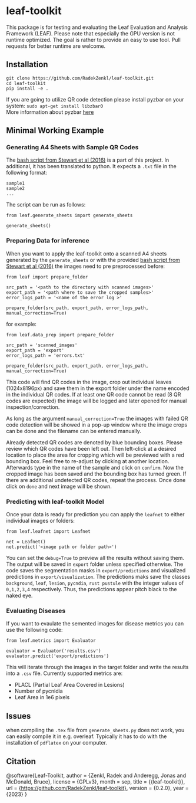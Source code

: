 # leaf-toolkit

This package is for testing and evaluating the Leaf Evaluation and Analysis Framework (LEAF). Please note that especially the GPU version is not runtime optimized. The goal is rather to provide an easy to use tool.
Pull requests for better runtime are welcome.

## Installation 
```
git clone https://github.com/RadekZenkl/leaf-toolkit.git
cd leaf-toolkit
pip install -e .
```

If you are going to utilize QR code detection please install pyzbar on your system: `sudo apt-get install libzbar0`  
More information about pyzbar [here](https://pypi.org/project/pyzbar/)


## Minimal Working Example

### Generating A4 Sheets with Sample QR Codes
The [bash script from Stewart et al (2016)](https://apsjournals.apsnet.org/doi/suppl/10.1094/PHYTO-01-16-0018-R) is a part of this project. In additional, it has been translated to python. It expects a `.txt` file in the following format:
```
sample1
sample2
...
```
The script can be run as follows:
```
from leaf.generate_sheets import generate_sheets

generate_sheets()
```

### Preparing Data for inference

When you want to apply the leaf-toolkit onto a scanned A4 sheets generated by the `generate_sheets` or with the provided [bash script from Stewart et al (2016)](https://apsjournals.apsnet.org/doi/suppl/10.1094/PHYTO-01-16-0018-R) the images need to pre preprocessed before: 

```
from leaf import prepare_folder

src_path = '<path to the directory with scanned images>'
export_path = '<path where to save the cropped samples>'
error_logs_path = '<name of the error log >'

prepare_folder(src_path, export_path, error_logs_path, manual_correction=True)
```

for example:

```
from leaf.data_prep import prepare_folder

src_path = 'scanned_images'
export_path = 'export'
error_logs_path = 'errors.txt'

prepare_folder(src_path, export_path, error_logs_path, manual_correction=True)
```

This code will find QR codes in the image, crop out individual leaves (1024x8196px) and save them in the export folder under the name encoded in the individual QR codes. If at least one QR code cannot be read (8 QR codes are expected) the image will be logged and later opened for manual inspection/correction. 

As long as the argument `manual_correction=True` the images with failed QR code detection will be showed in a pop-up window where the image crops can be done and the filename can be entered manually.

Already detected QR codes are denoted by blue bounding boxes. Please review which QR codes have been left out. Then left-click at a desired location to place the area for cropping which will be previewed with a red bounding box. Feel free to re-adjust by clicking at another location. 
Afterwards type in the name of the sample and click on `confirm`. Now the cropped image has been saved and the bounding box has turned green. If there are additional undetected QR codes, repeat the process. Once done click on `done` and next image will be shown.

### Predicting with leaf-toolkit Model 

Once your data is ready for prediction you can apply the `leafnet` to either individual images or folders:

```
from leaf.leafnet import Leafnet

net = Leafnet()
net.predict('<image path or folder path>')
```

You can set the `debug=True` to preview all the results without saving them. The output will be saved in `export` folder unless specified otherwise. The code saves the segmentation masks in `export/predictions` and visualized predictions in `export/visualization`. The predictions maks save the classes `background`, `leaf`, `lesion`, `pycndia`, `rust pustule` with the integer values of `0,1,2,3,4` respectively. Thus, the predictions appear pitch black to the naked eye. 

### Evaluating Diseases

If you want to evaulate the semented images for disease metrics you can use the following code:

```
from leaf.metrics import Evaluator

evaluator = Evaluator('results.csv')
evaluator.predict('export/predictions')
```

This will iterate through the images in the target folder and write the results into a `.csv` file. Currently supported metrics are:
- PLACL (Partial Leaf Area Covered in Lesions)
- Number of pycnidia
- Leaf Area in 1e6 pixels

## Issues

when compiling the `.tex` file from `generate_sheets.py` does not work, you can easily compile it in e.g. overleaf. Typically it has to do with the installation of `pdflatex` on your computer.

## Citation

@software{Leaf-Toolkit, author = {Zenkl, Radek and Anderegg, Jonas and McDonald, Bruce}, license = {GPLv3}, month = sep, title = {{leaf-toolkit}}, url = {https://github.com/RadekZenkl/leaf-toolkit}, version = {0.2.0}, year = {2023} }